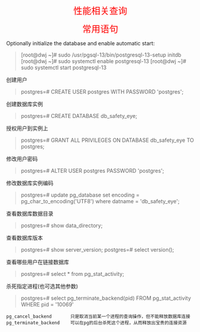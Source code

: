 <font color=#FF0000 size=5> <p align="center">性能相关查询</p></font>



<font color=#FF0000 size=5> <p align="center">常用语句</p></font>

Optionally initialize the database and enable automatic start:
>[root@dwj ~]# sudo /usr/pgsql-13/bin/postgresql-13-setup initdb
>[root@dwj ~]# sudo systemctl enable postgresql-13
>[root@dwj ~]# sudo systemctl start postgresql-13

创建用户
>postgres=# CREATE USER postgres WITH PASSWORD 'postgres';

创建数据库实例
>postgres=# CREATE DATABASE db_safety_eye;

授权用户到实例上
>postgres=# GRANT ALL PRIVILEGES ON DATABASE db_safety_eye TO postgres;

修改用户密码
>postgres=# ALTER USER postgres PASSWORD 'postgres';

修改数据库实例编码
>postgres=# update pg_database set encoding = pg_char_to_encoding('UTF8') where datname = 'db_safety_eye';

查看数据库数据目录
>postgres=# show data_directory;

查看数据库版本
>postgres=# show server_version;
>postgres=#  select version();

查看哪些用户在链接数据库
>postgres=# select * from pg_stat_activity;

杀死指定进程(也可选其他参数)
>postgres=# select pg_terminate_backend(pid) FROM pg_stat_activity WHERE pid = '10069'
```
pg_cancel_backend       只是取消当前某一个进程的查询操作，但不能释放数据库连接
pg_terminate_backend    可以在pg的后台杀死这个进程，从而释放出宝贵的连接资源
```
